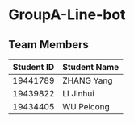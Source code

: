 # GroupA-Line-bot

## Team Members

|  Student ID   | Student Name  |
|  ----  | ----  |
| 19441789  | ZHANG Yang |
| 19439822  | LI Jinhui |
| 19434405  | WU Peicong |